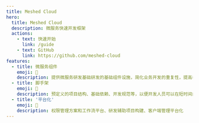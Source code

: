 ```yaml
---
title: Meshed Cloud
hero:
  title: Meshed Cloud
  description: 微服务快速开发框架
  actions:
    - text: 快速开始
      link: /guide
    - text: GitHub
      link: https://github.com/meshed-cloud
features:
  - title: 微服务组件
    emoji: 💎
    description: 提供微服务研发基础研发的基础组件设施，简化业务开发的重复性，提高标准化开发组件。
  - title: 脚手架
    emoji: 🌈
    description: 预定义的项目结构、基础依赖、开发规范等，以便开发人员可以在短时间内快速启动项目。
  - title: '平台化'
    emoji: 🚀
    description: 权限管理方案和工作流平台、研发辅助项目构建、客户端管理平台化
---
```


